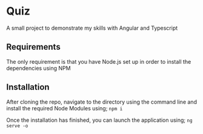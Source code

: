 # Quiz

A small project to demonstrate my skills with Angular and Typescript

## Requirements

The only requirement is that you have Node.js set up in order to install the dependencies using NPM

## Installation

After cloning the repo, navigate to the directory using the command line and install the required Node Modules using;
`npm i`

Once the installation has finished, you can launch the application using;
`ng serve -o`